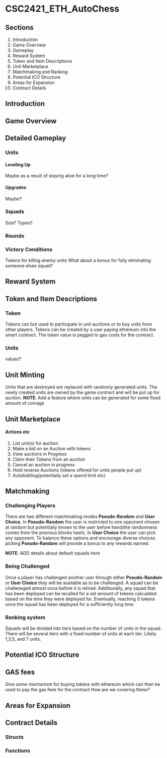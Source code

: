 # CSC2421_ETH_AutoChess

## Sections
1) Introduction
2) Game Overview
3) Gameplay
4) Reward System
5) Token and Item Descriptions
6) Unit Marketplace
7) Matchmaking and Ranking
8) Potential ICO Structure
9) Areas for Expansion
10) Contract Details
## Introduction

## Game Overview

## Detailed Gameplay

### Units

#### Leveling Up
Maybe as a result of staying alive for a long time?

#### Upgrades
Maybe?

### Squads
Size?
Types?

### Rounds 


### Victory Conditions
Tokens for killing enemy units
What about a bonus for fully eliminating someone elses squad?

## Reward System

## Token and Item Descriptions

### Token
Tokens can but used to participate in unit auctions or to buy units from other players. Tokens can be created by a user paying ethereum into the smart contract. The token value is pegged to gas costs for the contract.

### Units
values?

## Unit Minting
Units that are destroyed are replaced with randomly generated units. The newly created units are owned by the game contract and will be put up for auction. 
**NOTE**: Add a feature where units can be generated for some fixed amount of coinage

## Unit Marketplace

#### Actions etc
1) List unit(s) for auction
2) Make a bid on an Auction with tokens
3) View auctions in Progress
4) Claim their Tokens from an auction
5) Cancel an auction in progress
6) Hold reverse Auctions (tokens offered for units people put up)
7) Autobidding(potentially set a spend limit etc)


## Matchmaking 


### Challenging Players
There are two different matchmaking modes **Pseudo-Random** and **User Choice**. In **Pseudo-Random** the user is restricted to one opponent chosen at random but potentially known to the user before hand(the randomness comes from the previous blocks hash). In **User Choice** the user can pick any opponent. To balance these options and encourage diverse choices picking **Pseudo-Random** will provide a bonus to any rewards earned.

**NOTE**: ADD details about default squads here

### Being Challenged
Once a player has challenged another user through either **Pseudo-Random** or **User Choice** they will be available as to be challenged. A squad can be challeneged atmost once before it is retired. Additionally, any squad that has been deployed can be recalled for a set amount of tokens calculated based on the time they were deployed for. Eventually, reaching 0 tokens once the squad has been deployed for a sufficiently long time.

### Ranking system

Squads will be divided into tiers based on the number of units in the squad. There will be several tiers with a fixed number of units at each tier. Likely 1,3,5, and 7 units.

## Potential ICO Structure

## GAS fees
Give some mechanism for buying tokens with ethereum which can then be used to pay the gas fees for the contract
How are we covering these?

## Areas for Expansion


## Contract Details

### Structs

### Functions

###
